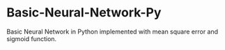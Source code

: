 # Basic-Neural-Network-Py
Basic Neural Network in Python implemented with mean square error and sigmoid function.
